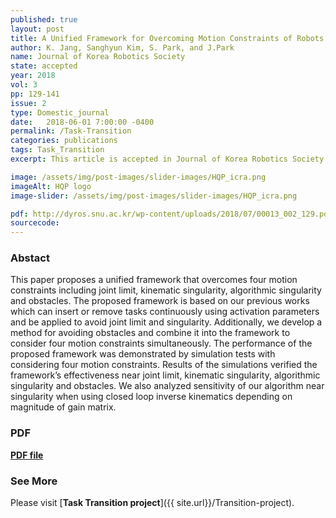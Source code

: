 ```yaml
---
published: true
layout: post
title: A Unified Framework for Overcoming Motion Constraints of Robots Using Task Transition Algorithm
author: K. Jang, Sanghyun Kim, S. Park, and J.Park
name: Journal of Korea Robotics Society
state: accepted 
year: 2018
vol: 3
pp: 129-141
issue: 2
type: Domestic_journal
date:   2018-06-01 7:00:00 -0400
permalink: /Task-Transition
categories: publications
tags: Task_Transition
excerpt: This article is accepted in Journal of Korea Robotics Society. 

image: /assets/img/post-images/slider-images/HQP_icra.png
imageAlt: HQP logo
image-slider: /assets/img/post-images/slider-images/HQP_icra.png

pdf: http://dyros.snu.ac.kr/wp-content/uploads/2018/07/00013_002_129.pdf
sourcecode: 
---
```


### Abstact 
This paper proposes a unified framework that overcomes four motion constraints including
joint limit, kinematic singularity, algorithmic singularity and obstacles. The proposed framework is
based on our previous works which can insert or remove tasks continuously using activation
parameters and be applied to avoid joint limit and singularity. Additionally, we develop a method for
avoiding obstacles and combine it into the framework to consider four motion constraints
simultaneously. The performance of the proposed framework was demonstrated by simulation tests
with considering four motion constraints. Results of the simulations verified the framework’s
effectiveness near joint limit, kinematic singularity, algorithmic singularity and obstacles. We also
analyzed sensitivity of our algorithm near singularity when using closed loop inverse kinematics
depending on magnitude of gain matrix.

### PDF 
[**PDF file**](http://dyros.snu.ac.kr/wp-content/uploads/2018/07/00013_002_129.pdf)

### See More
Please visit [**Task Transition project**]({{ site.url}}/Transition-project).


